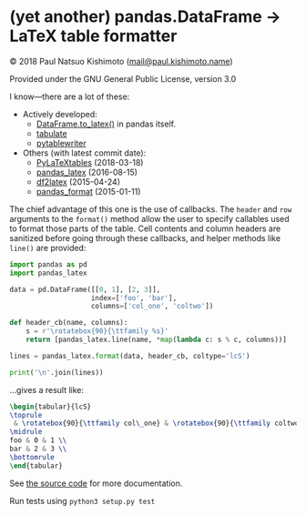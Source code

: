 # (yet another) pandas.DataFrame → LaTeX table formatter
© 2018 Paul Natsuo Kishimoto (<mail@paul.kishimoto.name>)

Provided under the GNU General Public License, version 3.0

I know—there are a lot of these:

- Actively developed:
  - [DataFrame.to_latex()](http://pandas.pydata.org/pandas-docs/stable/generated/pandas.DataFrame.to_latex.html) in pandas itself.
  - [tabulate](https://bitbucket.org/astanin/python-tabulate)
  - [pytablewriter](http://pytablewriter.readthedocs.io)
- Others (with latest commit date):
  - [PyLaTeXtables](https://github.com/lahwaacz/PyLaTeXtables) (2018-03-18)
  - [pandas_latex](https://github.com/kevinali1/pandas_latex) (2016-08-15)
  - [df2latex](https://github.com/dmarasco/df2latex) (2015-04-24)
  - [pandas_format](https://github.com/alanhdu/pandas_format) (2015-01-11)

The chief advantage of this one is the use of callbacks. The `header` and `row` arguments to the `format()` method allow the user to specify callables used to format those parts of the table. Cell contents and column headers are sanitized before going through these callbacks, and helper methods like `line()` are provided:

```python
import pandas as pd
import pandas_latex

data = pd.DataFrame([[0, 1], [2, 3]],
                    index=['foo', 'bar'],
                    columns=['col_one', 'coltwo'])

def header_cb(name, columns):
    s = r'\rotatebox{90}{\ttfamily %s}'
    return [pandas_latex.line(name, *map(lambda c: s % c, columns))]

lines = pandas_latex.format(data, header_cb, coltype='lcS')

print('\n'.join(lines))
```

…gives a result like:
```latex
\begin{tabular}{lcS}
\toprule
 & \rotatebox{90}{\ttfamily col\_one} & \rotatebox{90}{\ttfamily coltwo} \\
\midrule
foo & 0 & 1 \\
bar & 2 & 3 \\
\bottomrule
\end{tabular}
```

See [the source code](https://github.com/khaeru/pandas_latex/blob/master/src/pandas_latex/__init__.py) for more documentation.

Run tests using `python3 setup.py test`
